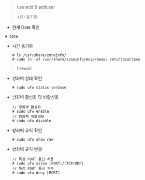 > useradd & adduser

> 시간 동기화
  - 현재 Date 확인
  ```
  # date
  ```
  - 시간 동기화
    ```
    # ls /usr/share/zoneinfo/
    # sudo ln -sf /usr/share/zoneinfo/Asia/Seoul /etc/localtime
    ```

> firewall
  - 방화벽 상태 확인
    ```
    # sudo ufw status verbose
    ```
  - 방화벽 활성화 및 비활성화
    ```
    // 방화벽 활성화
    # sudo ufw enable 
    // 방화벽 비활성화
    # sudo ufw disable
    ```
  - 방화벽 규칙 확인
    ```
    # sudo ufw show raw 
    ```
  - 방화벽 규칙 변경
    ```
    // 특정 PORT 통신 허용
    # sudo ufw allow [PORT]/[TCP/UDP]
    // 특정 PORT 통신 거부
    # sudo ufw deny [PORT]
    ```
